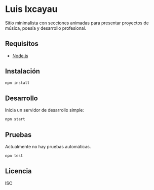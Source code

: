 # Luis Ixcayau

Sitio minimalista con secciones animadas para presentar proyectos de música, poesía y desarrollo profesional.

## Requisitos

- [Node.js](https://nodejs.org/)

## Instalación

```bash
npm install
```

## Desarrollo

Inicia un servidor de desarrollo simple:

```bash
npm start
```

## Pruebas

Actualmente no hay pruebas automáticas.

```bash
npm test
```

## Licencia

ISC

